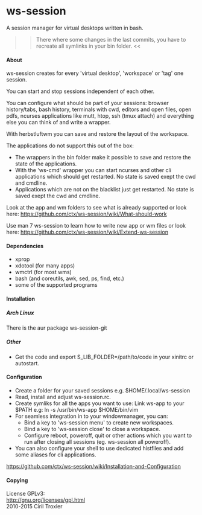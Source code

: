 ws-session
==========
A session manager for virtual desktops written in bash.

>> There where some changes in the last commits, you have to recreate all symlinks
in your bin folder. <<

#### About

ws-session creates for every 'virtual desktop', 'workspace' or 'tag' one session.

You can start and stop sessions independent of each other.

You can configure what should be part of your sessions: browser history/tabs,
bash history, terminals with cwd, editors and open files, open pdfs, ncurses
applications like mutt, htop, ssh (tmux attach) and everything else you can
think of and write a wrapper.

With herbstluftwm you can save and restore the layout of the workspace.

The applications do not support this out of the box:
* The wrappers in the bin folder make it possible to save and restore the state
  of the applications.
* With the 'ws-cmd' wrapper you can start ncurses and other cli applications
  which should get restarted. No state is saved exept the cwd and cmdline.
* Applications which are not on the blacklist just get restarted. No state is
  saved exept the cwd and cmdline.

Look at the app and wm folders to see what is already supported or look here:
https://github.com/ctx/ws-session/wiki/What-should-work

Use man 7 ws-session to learn how to write new app or wm files or look here:
https://github.com/ctx/ws-session/wiki/Extend-ws-session


#### Dependencies
* xprop
* xdotool (for many apps)
* wmctrl (for most wms)
* bash (and coreutils, awk, sed, ps, find, etc.)
* some of the supported programs

#### Installation

##### Arch Linux
There is the aur package ws-session-git
##### Other
* Get the code and export S_LIB_FOLDER=/path/to/code in your
  xinitrc or autostart.

#### Configuration
* Create a folder for your saved sessions e.g. $HOME/.local/ws-session
* Read, install and adjust ws-session.rc.
* Create symliks for all the apps you want to use: Link ws-app to your $PATH
  e.g: ln -s /usr/bin/ws-app $HOME/bin/vim
* For seamless integration in to your windowmanager, you can:
  * Bind a key to 'ws-session menu' to create new workspaces.
  * Bind a key to 'ws-session close' to close a workspace.
  * Configure reboot, poweroff, quit or other actions which you want to run 
    after closing all sessions (eg. ws-session all poweroff).
* You can also configure your shell to use dedicated histfiles and add some
  aliases for cli applications.

https://github.com/ctx/ws-session/wiki/Installation-and-Configuration


#### Copying
License GPLv3:<br />
http://gnu.org/licenses/gpl.html<br />
2010-2015 Ciril Troxler
